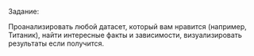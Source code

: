 Задание:

Проанализировать любой датасет, который вам нравится (например, Титаник), найти интересные факты и зависимости, визуализировать результаты если получится.

